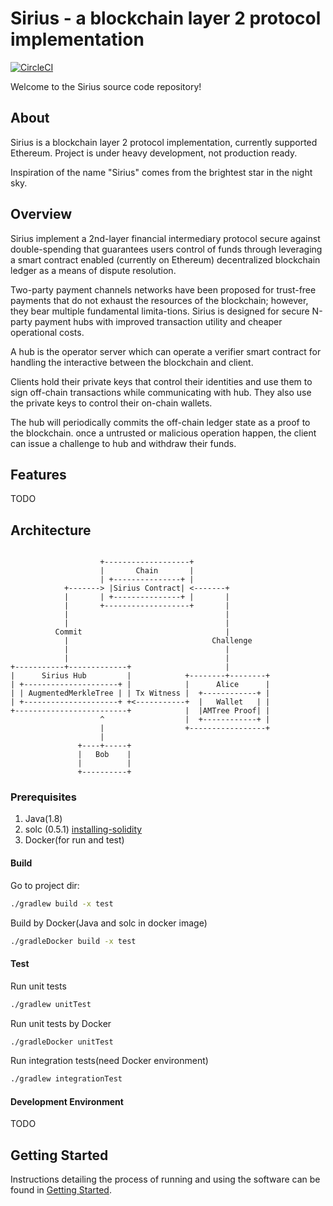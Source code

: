 # Sirius - a blockchain layer 2 protocol implementation

[![CircleCI](https://circleci.com/gh/starcoinorg/sirius.svg?style=svg)](https://circleci.com/gh/starcoinorg/sirius)

Welcome to the Sirius source code repository! 

## About

Sirius is a blockchain layer 2 protocol implementation, currently supported Ethereum. Project is under heavy development, not production ready.

Inspiration of the name "Sirius" comes from the brightest star in the night sky.

## Overview

Sirius implement a 2nd-layer financial intermediary protocol secure against double-spending that guarantees users control of funds through leveraging a smart contract enabled (currently on Ethereum) decentralized blockchain ledger as a means of dispute resolution.

Two-party payment channels networks have been proposed for trust-free payments that do not exhaust the resources of the blockchain; however, they bear multiple fundamental limita-tions. Sirius is designed for secure N-party payment hubs with improved transaction utility and cheaper operational costs.

A hub is the operator server which can operate a verifier smart contract for handling the interactive between the blockchain and client.

Clients hold their private keys that control their identities and use them to sign off-chain transactions while communicating with hub. They also use the private keys to control their on-chain wallets.

The hub will periodically commits the off-chain ledger state as a proof to the blockchain. once a untrusted or malicious operation happen, the client can issue a challenge to hub and withdraw their funds.

## Features 

TODO 

## Architecture

```text
                             
                    +-------------------+
                    |       Chain       |
                    | +---------------+ |
            +-------> |Sirius Contract| <-------+
            |       | +---------------+ |       |
            |       +-------------------+       |
            |                                   |
            |                                   |
          Commit                                |
            |                                Challenge
            |                                   |
            |                                   |
+-----------+-------------+                     |
|      Sirius Hub         |            +--------+--------+
| +---------------------+ |            |      Alice      |
| | AugmentedMerkleTree | | Tx Witness |  +------------+ |
| +---------------------+ +<-----------+  |   Wallet   | |
+-------------------------+            |  |AMTree Proof| |
                    ^                  |  +------------+ |
                    |                  +-----------------+
                    |
               +----+-----+
               |   Bob    |
               |          |
               +----------+

```

### Prerequisites

1. Java(1.8)
2. solc (0.5.1) [installing-solidity](https://solidity.readthedocs.io/en/v0.5.1/installing-solidity.html)
2. Docker(for run and test)

#### Build

Go to project dir:

```bash
./gradlew build -x test
```

Build by Docker(Java and solc in docker image)

```bash
./gradleDocker build -x test
```

#### Test

Run unit tests

```bash
./gradlew unitTest
```

Run unit tests by Docker

```bash
./gradleDocker unitTest
```

Run integration tests(need Docker environment)

```bash
./gradlew integrationTest
```

#### Development Environment

TODO 

<a name="gettingstarted"></a>
## Getting Started
Instructions detailing the process of running and using the software can be found in [Getting Started](./docs/gettingstarted.md).
